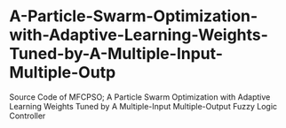 # A-Particle-Swarm-Optimization-with-Adaptive-Learning-Weights-Tuned-by-A-Multiple-Input-Multiple-Outp
Source Code of MFCPSO; A Particle Swarm Optimization with Adaptive Learning Weights Tuned by A Multiple-Input Multiple-Output Fuzzy Logic Controller
